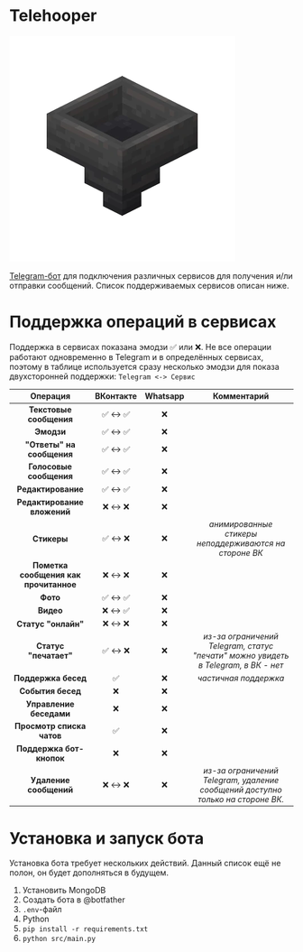 # Telehooper

![Telehooper Logo](https://github.com/Zensonaton/Telehooper/blob/main/resources/logo.png)

[Telegram-бот](t.me/telehooper_bot) для подключения различных сервисов для получения и/ли отправки сообщений. Список поддерживаемых сервисов описан ниже.

# Поддержка операций в сервисах

Поддержка в сервисах показана эмодзи ✅ или ❌. Не все операции работают одновременно в Telegram и в определённых сервисах, поэтому в таблице используется сразу несколько эмодзи для показа двухсторонней поддержки: `Telegram <-> Сервис`

| **Операция**                          | **ВКонтакте** | **Whatsapp** | **Комментарий**                                                                    |
|:-------------------------------------:|:-------------:|:------------:|:----------------------------------------------------------------------------------:|
| **Текстовые сообщения**               | ✅ <-> ✅    | ❌            |                                                                                    |
| **Эмодзи**                            | ✅ <-> ✅    | ❌            |                                                                                    |
| **"Ответы" на сообщения**             | ✅ <-> ✅    | ❌            |                                                                                    |
| **Голосовые сообщения**               | ✅ <-> ✅    | ❌            |                                                                                    |
| **Редактирование**                    | ✅ <-> ✅    | ❌            |                                                                                    |
| **Редактирование вложений**           | ❌ <-> ❌    | ❌            |                                                                                    |
| **Стикеры**                           | ✅ <-> ❌    | ❌            | _анимированные стикеры неподдерживаются на стороне ВК_                             |
| **Пометка сообщения как прочитанное** | ❌ <-> ❌    | ❌            |                                                                                    |
| **Фото**                              | ✅ <-> ✅    | ❌            |                                                                                    |
| **Видео**                             | ❌ <-> ✅    | ❌            |                                                                                    |
| **Статус "онлайн"**                   | ❌ <-> ❌    | ❌            |                                                                                    |
| **Статус "печатает"**                 | ✅ <-> ❌    | ❌            | _из-за ограничений Telegram, статус "печати" можно увидеть в Telegram, в ВК - нет_ |
| **Поддержка бесед**                   | ✅           | ❌            | _частичная поддержка_                                                               |
| **События  бесед**                    | ❌           | ❌            |                                                                                    |
| **Управление беседами**               | ❌           | ❌            |                                                                                    |
| **Просмотр списка чатов**             | ✅           | ❌            |                                                                                    |
| **Поддержка бот-кнопок**              | ❌           | ❌            |                                                                                    |
| **Удаление сообщений**                | ❌ <-> ❌    | ❌            | _из-за ограничений Telegram, удаление сообщений доступно только на стороне ВК._    |

# Установка и запуск бота

Установка бота требует нескольких действий. Данный список ещё не полон, он будет дополняться в будущем.

1. Установить MongoDB
2. Создать бота в @botfather
3. `.env`-файл
4. Python
5. `pip install -r requirements.txt`
6. `python src/main.py`
